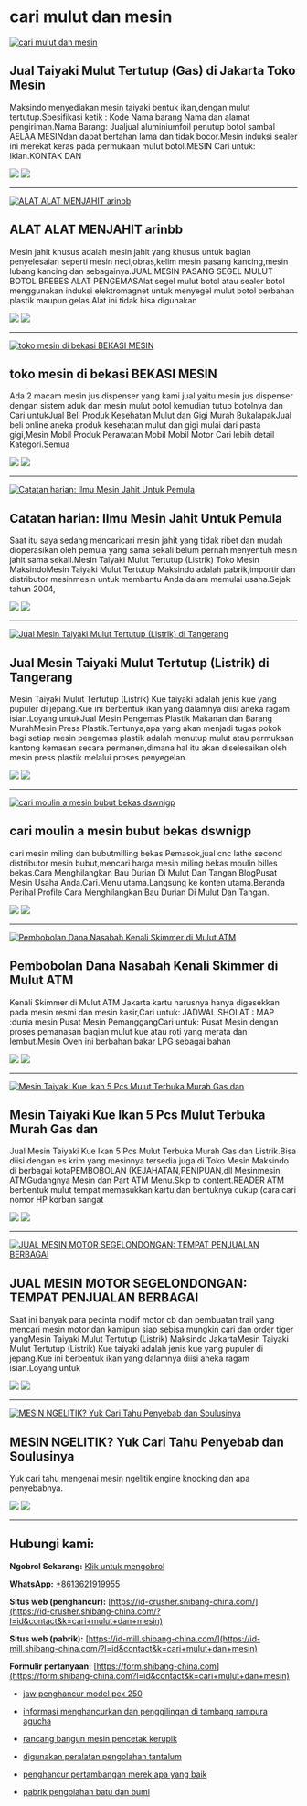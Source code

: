 # cari mulut dan mesin

<a href="https://swt.shibang-china.com/?l=id&img&k=cari+mulut+dan+mesin" target="_blank">![cari mulut dan mesin](http://static.shibang-china.com/all-800x300/547.jpg)</a>

## Jual Taiyaki Mulut Tertutup (Gas) di Jakarta Toko Mesin
Maksindo menyediakan mesin taiyaki bentuk ikan,dengan mulut tertutup.Spesifikasi ketik : Kode Nama barang Nama dan alamat pengiriman.Nama Barang: Jualjual aluminiumfoil penutup botol sambal AELAA MESINdan dapat bertahan lama dan tidak bocor.Mesin induksi sealer ini merekat keras pada permukaan mulut botol.MESIN Cari untuk: Iklan.KONTAK DAN


<a href="https://whatsapp.shibangsoft.com/WhatsApp.php" target="_blank" title="WhatsApp">![](http://static.shibang-china.com/icon/whatsapp.png)</a> <a href="https://swt.shibang-china.com/?l=id&icon&k=cari+mulut+dan+mesin" target="_blank">![](http://static.shibang-china.com/icon/chat-id.png)</a>

---

<a href="https://swt.shibang-china.com/?l=id&img&k=cari+mulut+dan+mesin" target="_blank">![ALAT ALAT MENJAHIT arinbb](http://static.shibang-china.com/all-800x300/739.jpg)</a>

## ALAT ALAT MENJAHIT arinbb
Mesin jahit khusus adalah mesin jahit yang khusus untuk bagian penyelesaian seperti mesin neci,obras,kelim mesin pasang kancing,mesin lubang kancing dan sebagainya.JUAL MESIN PASANG SEGEL MULUT BOTOL BREBES ALAT PENGEMASAlat segel mulut botol atau sealer botol menggunakan induksi elektromagnet untuk menyegel mulut botol berbahan plastik maupun gelas.Alat ini tidak bisa digunakan


<a href="https://whatsapp.shibangsoft.com/WhatsApp.php" target="_blank" title="WhatsApp">![](http://static.shibang-china.com/icon/whatsapp.png)</a> <a href="https://swt.shibang-china.com/?l=id&icon&k=cari+mulut+dan+mesin" target="_blank">![](http://static.shibang-china.com/icon/chat-id.png)</a>

---

<a href="https://swt.shibang-china.com/?l=id&img&k=cari+mulut+dan+mesin" target="_blank">![toko mesin di bekasi BEKASI MESIN](http://static.shibang-china.com/all-800x300/1526.jpg)</a>

## toko mesin di bekasi BEKASI MESIN
Ada 2 macam mesin jus dispenser yang kami jual yaitu mesin jus dispenser dengan sistem aduk dan mesin mulut botol kemudian tutup botolnya dan Cari untukJual Beli Produk Kesehatan Mulut dan Gigi Murah BukalapakJual beli online aneka produk kesehatan mulut dan gigi mulai dari pasta gigi,Mesin Mobil Produk Perawatan Mobil Mobil Motor Cari lebih detail Kategori.Semua


<a href="https://whatsapp.shibangsoft.com/WhatsApp.php" target="_blank" title="WhatsApp">![](http://static.shibang-china.com/icon/whatsapp.png)</a> <a href="https://swt.shibang-china.com/?l=id&icon&k=cari+mulut+dan+mesin" target="_blank">![](http://static.shibang-china.com/icon/chat-id.png)</a>

---

<a href="https://swt.shibang-china.com/?l=id&img&k=cari+mulut+dan+mesin" target="_blank">![Catatan harian: Ilmu Mesin Jahit Untuk Pemula](http://static.shibang-china.com/all-800x300/765.jpg)</a>

## Catatan harian: Ilmu Mesin Jahit Untuk Pemula
Saat itu saya sedang mencaricari mesin jahit yang tidak ribet dan mudah dioperasikan oleh pemula yang sama sekali belum pernah menyentuh mesin jahit sama sekali.Mesin Taiyaki Mulut Tertutup (Listrik) Toko Mesin MaksindoMesin Taiyaki Mulut Tertutup Maksindo adalah pabrik,importir dan distributor mesinmesin untuk membantu Anda dalam memulai usaha.Sejak tahun 2004,


<a href="https://whatsapp.shibangsoft.com/WhatsApp.php" target="_blank" title="WhatsApp">![](http://static.shibang-china.com/icon/whatsapp.png)</a> <a href="https://swt.shibang-china.com/?l=id&icon&k=cari+mulut+dan+mesin" target="_blank">![](http://static.shibang-china.com/icon/chat-id.png)</a>

---

<a href="https://swt.shibang-china.com/?l=id&img&k=cari+mulut+dan+mesin" target="_blank">![Jual Mesin Taiyaki Mulut Tertutup (Listrik) di Tangerang](http://static.shibang-china.com/all-800x300/1300.jpg)</a>

## Jual Mesin Taiyaki Mulut Tertutup (Listrik) di Tangerang
Mesin Taiyaki Mulut Tertutup (Listrik) Kue taiyaki adalah jenis kue yang pupuler di jepang.Kue ini berbentuk ikan yang dalamnya diisi aneka ragam isian.Loyang untukJual Mesin Pengemas Plastik Makanan dan Barang MurahMesin Press Plastik.Tentunya,apa yang akan menjadi tugas pokok bagi setiap mesin pengemas plastik adalah menutup mulut atau permukaan kantong kemasan secara permanen,dimana hal itu akan diselesaikan oleh mesin press plastik melalui proses penyegelan.


<a href="https://whatsapp.shibangsoft.com/WhatsApp.php" target="_blank" title="WhatsApp">![](http://static.shibang-china.com/icon/whatsapp.png)</a> <a href="https://swt.shibang-china.com/?l=id&icon&k=cari+mulut+dan+mesin" target="_blank">![](http://static.shibang-china.com/icon/chat-id.png)</a>

---

<a href="https://swt.shibang-china.com/?l=id&img&k=cari+mulut+dan+mesin" target="_blank">![cari moulin a mesin bubut bekas dswnigp](http://static.shibang-china.com/all-800x300/984.jpg)</a>

## cari moulin a mesin bubut bekas dswnigp
cari mesin miling dan bubutmilling bekas Pemasok,jual cnc lathe second distributor mesin bubut,mencari harga mesin miling bekas moulin billes bekas.Cara Menghilangkan Bau Durian Di Mulut Dan Tangan BlogPusat Mesin Usaha Anda.Cari.Menu utama.Langsung ke konten utama.Beranda Perihal Profile Cara Menghilangkan Bau Durian Di Mulut Dan Tangan.


<a href="https://whatsapp.shibangsoft.com/WhatsApp.php" target="_blank" title="WhatsApp">![](http://static.shibang-china.com/icon/whatsapp.png)</a> <a href="https://swt.shibang-china.com/?l=id&icon&k=cari+mulut+dan+mesin" target="_blank">![](http://static.shibang-china.com/icon/chat-id.png)</a>

---

<a href="https://swt.shibang-china.com/?l=id&img&k=cari+mulut+dan+mesin" target="_blank">![Pembobolan Dana Nasabah Kenali Skimmer di Mulut ATM](http://static.shibang-china.com/all-800x300/782.jpg)</a>

## Pembobolan Dana Nasabah Kenali Skimmer di Mulut ATM
Kenali Skimmer di Mulut ATM Jakarta kartu harusnya hanya digesekkan pada mesin resmi dan mesin kasir,Cari untuk: JADWAL SHOLAT : MAP :dunia mesin Pusat Mesin PemanggangCari untuk: Pusat Mesin dengan proses pemanasan bagian mulut kue atau roti yang merata dan lembut.Mesin Oven ini berbahan bakar LPG sebagai bahan


<a href="https://whatsapp.shibangsoft.com/WhatsApp.php" target="_blank" title="WhatsApp">![](http://static.shibang-china.com/icon/whatsapp.png)</a> <a href="https://swt.shibang-china.com/?l=id&icon&k=cari+mulut+dan+mesin" target="_blank">![](http://static.shibang-china.com/icon/chat-id.png)</a>

---

<a href="https://swt.shibang-china.com/?l=id&img&k=cari+mulut+dan+mesin" target="_blank">![Mesin Taiyaki Kue Ikan 5 Pcs Mulut Terbuka Murah Gas dan](http://static.shibang-china.com/all-800x300/433.jpg)</a>

## Mesin Taiyaki Kue Ikan 5 Pcs Mulut Terbuka Murah Gas dan
Jual Mesin Taiyaki Kue Ikan 5 Pcs Mulut Terbuka Murah Gas dan Listrik.Bisa diisi dengan es krim yang mesinnya tersedia juga di Toko Mesin Maksindo di berbagai kotaPEMBOBOLAN (KEJAHATAN,PENIPUAN,dll Mesinmesin ATMGudangnya Mesin dan Part ATM Menu.Skip to content.READER ATM berbentuk mulut tempat memasukkan kartu,dan bentuknya cukup (cara cari nomor HP korban sangat


<a href="https://whatsapp.shibangsoft.com/WhatsApp.php" target="_blank" title="WhatsApp">![](http://static.shibang-china.com/icon/whatsapp.png)</a> <a href="https://swt.shibang-china.com/?l=id&icon&k=cari+mulut+dan+mesin" target="_blank">![](http://static.shibang-china.com/icon/chat-id.png)</a>

---

<a href="https://swt.shibang-china.com/?l=id&img&k=cari+mulut+dan+mesin" target="_blank">![JUAL MESIN MOTOR SEGELONDONGAN: TEMPAT PENJUALAN BERBAGAI](http://static.shibang-china.com/all-800x300/1313.jpg)</a>

## JUAL MESIN MOTOR SEGELONDONGAN: TEMPAT PENJUALAN BERBAGAI
Saat ini banyak para pecinta modif motor cb dan pembuatan trail yang mencari mesin motor.dan kamipun siap sebisa mungkin cari dan order tiger yangMesin Taiyaki Mulut Tertutup (Listrik) Maksindo JakartaMesin Taiyaki Mulut Tertutup (Listrik) Kue taiyaki adalah jenis kue yang pupuler di jepang.Kue ini berbentuk ikan yang dalamnya diisi aneka ragam isian.Loyang untuk


<a href="https://whatsapp.shibangsoft.com/WhatsApp.php" target="_blank" title="WhatsApp">![](http://static.shibang-china.com/icon/whatsapp.png)</a> <a href="https://swt.shibang-china.com/?l=id&icon&k=cari+mulut+dan+mesin" target="_blank">![](http://static.shibang-china.com/icon/chat-id.png)</a>

---

<a href="https://swt.shibang-china.com/?l=id&img&k=cari+mulut+dan+mesin" target="_blank">![MESIN NGELITIK? Yuk Cari Tahu Penyebab dan Soulusinya](http://static.shibang-china.com/all-800x300/1317.jpg)</a>

## MESIN NGELITIK? Yuk Cari Tahu Penyebab dan Soulusinya
Yuk cari tahu mengenai mesin ngelitik engine knocking dan apa penyebabnya.

<a href="https://whatsapp.shibangsoft.com/WhatsApp.php" target="_blank" title="WhatsApp">![](http://static.shibang-china.com/icon/whatsapp.png)</a> <a href="https://swt.shibang-china.com/?l=id&icon&k=cari+mulut+dan+mesin" target="_blank">![](http://static.shibang-china.com/icon/chat-id.png)</a>

---
## Hubungi kami:

**Ngobrol Sekarang:** [Klik untuk mengobrol](https://swt.shibang-china.com?l=id&contact&k=cari+mulut+dan+mesin)

**WhatsApp:**  [+8613621919955](https://whatsapp.shibangsoft.com/WhatsApp.php)

**Situs web (penghancur):** [https://id-crusher.shibang-china.com/](https://id-crusher.shibang-china.com/?l=id&contact&k=cari+mulut+dan+mesin)

**Situs web (pabrik):** [https://id-mill.shibang-china.com/](https://id-mill.shibang-china.com/?l=id&contact&k=cari+mulut+dan+mesin)

**Formulir pertanyaan:** [https://form.shibang-china.com](https://form.shibang-china.com?l=id&contact&k=cari+mulut+dan+mesin)

* [jaw penghancur model pex 250](../38/jaw%20penghancur%20model%20pex%20250.md)

* [informasi menghancurkan dan penggilingan di tambang rampura agucha](../33/informasi%20menghancurkan%20dan%20penggilingan%20di%20tambang%20rampura%20agucha.md)

* [rancang bangun mesin pencetak kerupik](../34/rancang%20bangun%20mesin%20pencetak%20kerupik.md)

* [digunakan peralatan pengolahan tantalum](../36/digunakan%20peralatan%20pengolahan%20tantalum.md)

* [penghancur pertambangan merek apa yang baik](../38/penghancur%20pertambangan%20merek%20apa%20yang%20baik.md)

* [pabrik pengolahan batu dan bumi](../37/pabrik%20pengolahan%20batu%20dan%20bumi.md)